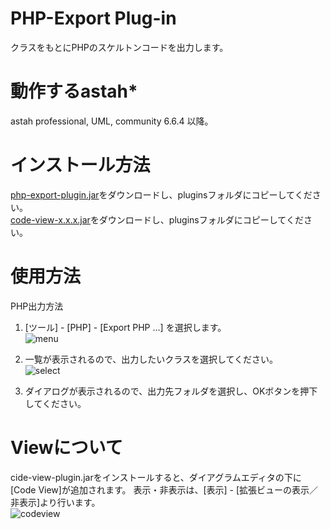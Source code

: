 PHP-Export Plug-in
==========
クラスをもとにPHPのスケルトンコードを出力します。  

動作するastah*
==========
astah professional, UML, community 6.6.4 以降。  

インストール方法
==========
[php-export-plugin.jar](https://s3.amazonaws.com/astah_plugins/php-export-plugin-1.0.4.jar "php-export-plugin")をダウンロードし、pluginsフォルダにコピーしてください。  
[code-view-x.x.x.jar](https://s3.amazonaws.com/astah_plugins/code-view-plugin-1.0.1.jar "code-view-plugin")をダウンロードし、pluginsフォルダにコピーしてください。

使用方法
==========
PHP出力方法

1. [ツール] - [PHP] - [Export PHP …] を選択します。  
![menu](https://raw.github.com/tobitobita/php-export/master/img/menu.png)  
  
2. 一覧が表示されるので、出力したいクラスを選択してください。  
![select](https://raw.github.com/tobitobita/php-export/master/img/select.png)  

3. ダイアログが表示されるので、出力先フォルダを選択し、OKボタンを押下してください。  

Viewについて
==========
cide-view-plugin.jarをインストールすると、ダイアグラムエディタの下に[Code View]が追加されます。
表示・非表示は、[表示] - [拡張ビューの表示／非表示]より行います。  
![codeview](https://raw.github.com/tobitobita/php-export/master/img/codeview.png)  
